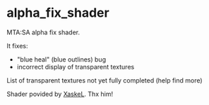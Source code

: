 # alpha_fix_shader
MTA:SA alpha fix shader.

It fixes:
- "blue heal" (blue outlines) bug
- incorrect display of transparent textures

List of transparent textures not yet fully completed (help find more)

Shader povided by [XaskeL](https://github.com/Xaskel). Thx him!

